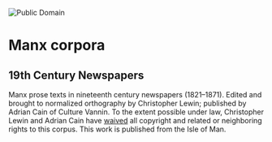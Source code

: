 ![Public Domain](https://licensebuttons.net/p/zero/1.0/88x31.png)

# Manx corpora

## 19th Century Newspapers

Manx prose texts in nineteenth century newspapers (1821–1871). Edited
and brought to normalized orthography by Christopher Lewin; published
by Adrian Cain of Culture Vannin. To the extent possible under law,
Christopher Lewin and Adrian Cain have
[waived](https://creativecommons.org/publicdomain/zero/1.0/deed) all
copyright and related or neighboring rights to this corpus.  This work
is published from the Isle of Man.
